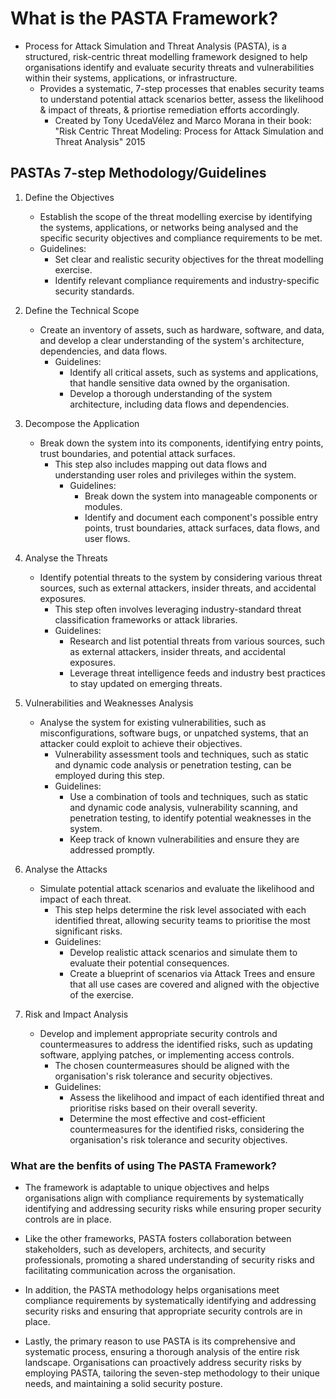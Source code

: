 # What is the PASTA Framework?

* Process for Attack Simulation and Threat Analysis (PASTA), is a structured, risk-centric threat modelling framework designed to help organisations identify and evaluate security threats and vulnerabilities within their systems, applications, or infrastructure.
  * Provides a systematic, 7-step processes that enables security teams to understand potential attack scenarios better, assess the likelihood & impact of threats, & priortise remediation efforts accordingly.
    * Created by Tony UcedaVélez and Marco Morana in their book: "Risk Centric Threat Modeling: Process for Attack Simulation and Threat Analysis" 2015

## PASTAs 7-step Methodology/Guidelines

1. Define the Objectives
   * Establish the scope of the threat modelling exercise by identifying the systems, applications, or networks being analysed and the specific security objectives and compliance requirements to be met.
   * Guidelines:
     * Set clear and realistic security objectives for the threat modelling exercise.
     * Identify relevant compliance requirements and industry-specific security standards.

2. Define the Technical Scope
   * Create an inventory of assets, such as hardware, software, and data, and develop a clear understanding of the system's architecture, dependencies, and data flows.
     * Guidelines:
       * Identify all critical assets, such as systems and applications, that handle sensitive data owned by the organisation.
       * Develop a thorough understanding of the system architecture, including data flows and dependencies.

3. Decompose the Application
   * Break down the system into its components, identifying entry points, trust boundaries, and potential attack surfaces.
     * This step also includes mapping out data flows and understanding user roles and privileges within the system.
       * Guidelines:
         * Break down the system into manageable components or modules.
         * Identify and document each component's possible entry points, trust boundaries, attack surfaces, data flows, and user flows.

4. Analyse the Threats
   * Identify potential threats to the system by considering various threat sources, such as external attackers, insider threats, and accidental exposures.
     * This step often involves leveraging industry-standard threat classification frameworks or attack libraries.
     * Guidelines:
       * Research and list potential threats from various sources, such as external attackers, insider threats, and accidental exposures.
       * Leverage threat intelligence feeds and industry best practices to stay updated on emerging threats.

5. Vulnerabilities and Weaknesses Analysis
   * Analyse the system for existing vulnerabilities, such as misconfigurations, software bugs, or unpatched systems, that an attacker could exploit to achieve their objectives.
     * Vulnerability assessment tools and techniques, such as static and dynamic code analysis or penetration testing, can be employed during this step.
     * Guidelines:
       * Use a combination of tools and techniques, such as static and dynamic code analysis, vulnerability scanning, and penetration testing, to identify potential weaknesses in the system.
       * Keep track of known vulnerabilities and ensure they are addressed promptly.

6. Analyse the Attacks
   * Simulate potential attack scenarios and evaluate the likelihood and impact of each threat.
     * This step helps determine the risk level associated with each identified threat, allowing security teams to prioritise the most significant risks.
     * Guidelines:
       * Develop realistic attack scenarios and simulate them to evaluate their potential consequences.
       * Create a blueprint of scenarios via Attack Trees and ensure that all use cases are covered and aligned with the objective of the exercise.

7. Risk and Impact Analysis
   * Develop and implement appropriate security controls and countermeasures to address the identified risks, such as updating software, applying patches, or implementing access controls.
     * The chosen countermeasures should be aligned with the organisation's risk tolerance and security objectives.
     * Guidelines:
       * Assess the likelihood and impact of each identified threat and prioritise risks based on their overall severity.
       * Determine the most effective and cost-efficient countermeasures for the identified risks, considering the organisation's risk tolerance and security objectives.

### What are the benfits of using The PASTA Framework?

* The framework is adaptable to unique objectives and helps organisations align with compliance requirements by systematically identifying and addressing security risks while ensuring proper security controls are in place.

* Like the other frameworks, PASTA fosters collaboration between stakeholders, such as developers, architects, and security professionals, promoting a shared understanding of security risks and facilitating communication across the organisation.

* In addition, the PASTA methodology helps organisations meet compliance requirements by systematically identifying and addressing security risks and ensuring that appropriate security controls are in place.

* Lastly, the primary reason to use PASTA is its comprehensive and systematic process, ensuring a thorough analysis of the entire risk landscape. Organisations can proactively address security risks by employing PASTA, tailoring the seven-step methodology to their unique needs, and maintaining a solid security posture.
